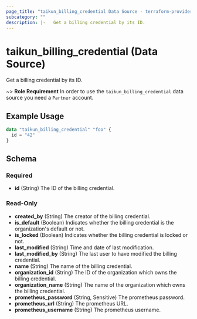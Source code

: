 ```yaml
---
page_title: "taikun_billing_credential Data Source - terraform-provider-taikun"
subcategory: ""
description: |-   Get a billing credential by its ID.
---
```


# taikun_billing_credential (Data Source)

Get a billing credential by its ID.

~> **Role Requirement** In order to use the `taikun_billing_credential` data source you need a `Partner` account.

## Example Usage

```terraform
data "taikun_billing_credential" "foo" {
  id = "42"
}
```

<!-- schema generated by tfplugindocs -->
## Schema

### Required

- **id** (String) The ID of the billing credential.

### Read-Only

- **created_by** (String) The creator of the billing credential.
- **is_default** (Boolean) Indicates whether the billing credential is the organization's default or not.
- **is_locked** (Boolean) Indicates whether the billing credential is locked or not.
- **last_modified** (String) Time and date of last modification.
- **last_modified_by** (String) The last user to have modified the billing credential.
- **name** (String) The name of the billing credential.
- **organization_id** (String) The ID of the organization which owns the billing credential.
- **organization_name** (String) The name of the organization which owns the billing credential.
- **prometheus_password** (String, Sensitive) The prometheus password.
- **prometheus_url** (String) The prometheus URL.
- **prometheus_username** (String) The prometheus username.


